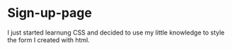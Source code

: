 # Sign-up-page

I just started learnung CSS and decided to use my little knowledge to style the form I created with html.
